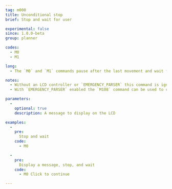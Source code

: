 ```yaml
---
tag: m000
title: Unconditional stop
brief: Stop and wait for user

experimental: false
since: 1.0.0-beta
group: planner

codes:
  - M0
  - M1

long:
  - The `M0` and `M1` commands pause after the last movement and wait for the user to continue.

notes:
  - Without an LCD controller or `EMERGENCY_PARSER` this command is ignored.
  - With `EMERGENCY_PARSER` enabled the `M108` command can be used to continue.

parameters:
  -
    optional: true
    description: A message to display on the LCD

examples:
  -
    pre:
      Stop and wait
    code:
      - M0

  -
    pre:
      Display a message, stop, and wait
    code:
      - M0 Click to continue

---
```

